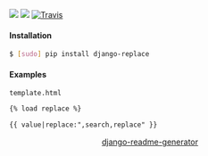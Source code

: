 <!--
https://pypi.org/project/readme-generator/
https://pypi.org/project/python-readme-generator/
https://pypi.org/project/django-readme-generator/
-->

[![](https://img.shields.io/pypi/pyversions/django-replace.svg?longCache=True)](https://pypi.org/project/django-replace/)
[![](https://img.shields.io/pypi/v/django-replace.svg?maxAge=3600)](https://pypi.org/project/django-replace/)
[![Travis](https://api.travis-ci.org/looking-for-a-job/django-replace.py.svg?branch=master)](https://travis-ci.org/looking-for-a-job/django-replace.py/)

#### Installation
```bash
$ [sudo] pip install django-replace
```

#### Examples
`template.html`
```html
{% load replace %}

{{ value|replace:",search,replace" }}
```

<p align="center">
    <a href="https://pypi.org/project/django-readme-generator/">django-readme-generator</a>
</p>